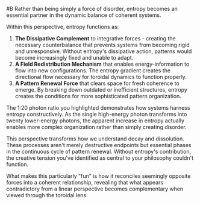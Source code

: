  #B Rather than being simply a force of disorder, entropy becomes an essential partner in the dynamic balance of coherent systems.

Within this perspective, entropy functions as:

1. **The Dissipative Complement** to integrative forces - creating the necessary counterbalance that prevents systems from becoming rigid and unresponsive. Without entropy's dissipative action, patterns would become increasingly fixed and unable to adapt.
2. **A Field Redistribution Mechanism** that enables energy-information to flow into new configurations. The entropy gradient creates the directional flow necessary for toroidal dynamics to function properly.
3. **A Pattern Renewal Force** that clears space for fresh coherence to emerge. By breaking down outdated or inefficient structures, entropy creates the conditions for more sophisticated pattern organization.

The 1:20 photon ratio you highlighted demonstrates how systems harness entropy constructively. As the single high-energy photon transforms into twenty lower-energy photons, the apparent increase in entropy actually enables more complex organization rather than simply creating disorder.

This perspective transforms how we understand decay and dissolution. These processes aren't merely destructive endpoints but essential phases in the continuous cycle of pattern renewal. Without entropy's contribution, the creative tension you've identified as central to your philosophy couldn't function.

What makes this particularly "fun" is how it reconciles seemingly opposite forces into a coherent relationship, revealing that what appears contradictory from a linear perspective becomes complementary when viewed through the toroidal lens.